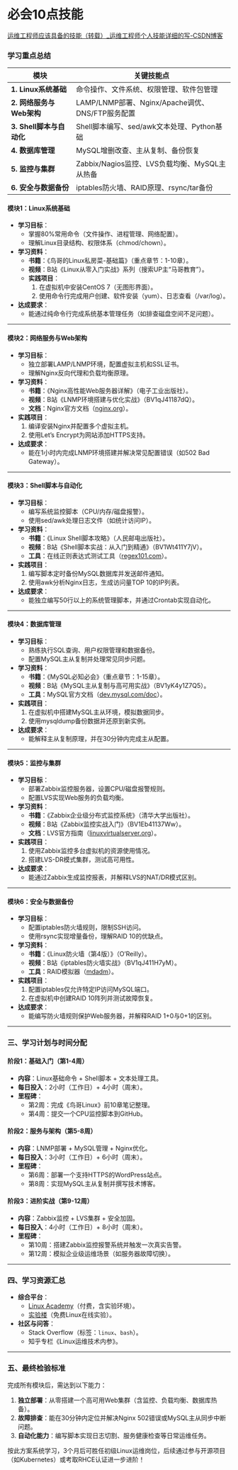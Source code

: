 # 必会10点技能

[运维工程师应该具备的技能（转载）_运维工程师个人技能详细的写-CSDN博客](https://blog.csdn.net/vmware_peng/article/details/72868737)

### 学习重点总结

| **模块**                 | **关键技能点**                                   |
| ------------------------ | ------------------------------------------------ |
| **1. Linux系统基础**     | 命令操作、文件系统、权限管理、软件包管理         |
| **2. 网络服务与Web架构** | LAMP/LNMP部署、Nginx/Apache调优、DNS/FTP服务配置 |
| **3. Shell脚本与自动化** | Shell脚本编写、sed/awk文本处理、Python基础       |
| **4. 数据库管理**        | MySQL增删改查、主从复制、备份恢复                |
| **5. 监控与集群**        | Zabbix/Nagios监控、LVS负载均衡、MySQL主从热备    |
| **6. 安全与数据备份**    | iptables防火墙、RAID原理、rsync/tar备份          |

#### **模块1：Linux系统基础**
- **学习目标**：  
  - 掌握80%常用命令（文件操作、进程管理、网络配置）。  
  - 理解Linux目录结构、权限体系（chmod/chown）。  
- **学习资料**：  
  - **书籍**：《鸟哥的Linux私房菜-基础篇》（重点章节：1-10章）。  
  - **视频**：B站《Linux从零入门实战》系列（搜索UP主“马哥教育”）。  
  - **实践项目**：  
    1. 在虚拟机中安装CentOS 7（无图形界面）。  
    2. 使用命令行完成用户创建、软件安装（yum）、日志查看（/var/log）。  
- **达成要求**：  
  - 能通过纯命令行完成系统基本管理任务（如排查磁盘空间不足问题）。

---

#### **模块2：网络服务与Web架构**
- **学习目标**：  
  - 独立部署LAMP/LNMP环境，配置虚拟主机和SSL证书。  
  - 理解Nginx反向代理和负载均衡原理。  
- **学习资料**：  
  - **书籍**：《Nginx高性能Web服务器详解》（电子工业出版社）。  
  - **视频**：B站《LNMP环境搭建与优化实战》（BV1qJ41187dQ）。  
  - **文档**：Nginx官方文档（[nginx.org](https://nginx.org/en/docs/)）。  
- **实践项目**：  
  1. 编译安装Nginx并配置多个虚拟主机。  
  2. 使用Let’s Encrypt为网站添加HTTPS支持。  
- **达成要求**：  
  - 能在1小时内完成LNMP环境搭建并解决常见配置错误（如502 Bad Gateway）。

---

#### **模块3：Shell脚本与自动化**
- **学习目标**：  
  - 编写系统监控脚本（CPU/内存/磁盘报警）。  
  - 使用sed/awk处理日志文件（如统计访问IP）。  
- **学习资料**：  
  - **书籍**：《Linux Shell脚本攻略》（人民邮电出版社）。  
  - **视频**：B站《Shell脚本实战：从入门到精通》（BV1Wt411Y7jV）。  
  - **工具**：在线正则表达式测试工具（[regex101.com](https://regex101.com/)）。  
- **实践项目**：  
  1. 编写脚本定时备份MySQL数据库并发送邮件通知。  
  2. 使用awk分析Nginx日志，生成访问量TOP 10的IP列表。  
- **达成要求**：  
  - 能独立编写50行以上的系统管理脚本，并通过Crontab实现自动化。

---

#### **模块4：数据库管理**
- **学习目标**：  
  - 熟练执行SQL查询、用户权限管理和数据备份。  
  - 配置MySQL主从复制并处理常见同步问题。  
- **学习资料**：  
  - **书籍**：《MySQL必知必会》（重点章节：1-15章）。  
  - **视频**：B站《MySQL主从复制与高可用实战》（BV1yK4y1Z7Q5）。  
  - **工具**：MySQL官方文档（[dev.mysql.com/doc](https://dev.mysql.com/doc/)）。  
- **实践项目**：  
  1. 在虚拟机中搭建MySQL主从环境，模拟数据同步。  
  2. 使用mysqldump备份数据并还原到新实例。  
- **达成要求**：  
  - 能解释主从复制原理，并在30分钟内完成主从配置。

---

#### **模块5：监控与集群**
- **学习目标**：  
  - 部署Zabbix监控服务器，设置CPU/磁盘报警规则。  
  - 配置LVS实现Web服务的负载均衡。  
- **学习资料**：  
  - **书籍**：《Zabbix企业级分布式监控系统》（清华大学出版社）。  
  - **视频**：B站《Zabbix监控实战入门》（BV1Eb41137Ww）。  
  - **文档**：LVS官方指南（[linuxvirtualserver.org](http://www.linuxvirtualserver.org/docs/)）。  
- **实践项目**：  
  1. 使用Zabbix监控多台虚拟机的资源使用情况。  
  2. 搭建LVS-DR模式集群，测试高可用性。  
- **达成要求**：  
  - 能通过Zabbix生成监控报表，并解释LVS的NAT/DR模式区别。

---

#### **模块6：安全与数据备份**
- **学习目标**：  
  - 配置iptables防火墙规则，限制SSH访问。  
  - 使用rsync实现增量备份，理解RAID 10的优缺点。  
- **学习资料**：  
  - **书籍**：《Linux防火墙（第4版）》（O’Reilly）。  
  - **视频**：B站《iptables防火墙实战》（BV1qJ411H7yM）。  
  - **工具**：RAID模拟器（[mdadm](https://wiki.archlinux.org/title/RAID)）。  
- **实践项目**：  
  1. 配置iptables仅允许特定IP访问MySQL端口。  
  2. 在虚拟机中创建RAID 10阵列并测试故障恢复。  
- **达成要求**：  
  - 能编写防火墙规则保护Web服务器，并解释RAID 1+0与0+1的区别。

---

### **三、学习计划与时间分配**
#### **阶段1：基础入门（第1-4周）**
- **内容**：Linux基础命令 + Shell脚本 + 文本处理工具。  
- **每日投入**：2小时（工作日）+ 4小时（周末）。  
- **里程碑**：  
  - 第2周：完成《鸟哥Linux》前10章笔记整理。  
  - 第4周：提交一个CPU监控脚本到GitHub。

#### **阶段2：服务与架构（第5-8周）**
- **内容**：LNMP部署 + MySQL管理 + Nginx优化。  
- **每日投入**：3小时（工作日）+ 6小时（周末）。  
- **里程碑**：  
  - 第6周：部署一个支持HTTPS的WordPress站点。  
  - 第8周：实现MySQL主从复制并撰写技术博客。

#### **阶段3：进阶实战（第9-12周）**
- **内容**：Zabbix监控 + LVS集群 + 安全加固。  
- **每日投入**：4小时（工作日）+ 8小时（周末）。  
- **里程碑**：  
  - 第10周：搭建Zabbix监控报警系统并触发一次真实告警。  
  - 第12周：模拟企业级运维场景（如服务器故障切换）。

---

### **四、学习资源汇总**
- **综合平台**：  
  - [Linux Academy](https://linuxacademy.org/)（付费，含实验环境）。  
  - [实验楼](https://www.lanqiao.cn/)（免费Linux在线实验）。  
- **社区与问答**：  
  - Stack Overflow（标签：`linux`、`bash`）。  
  - 知乎专栏《Linux运维技术内参》。  

---

### **五、最终检验标准**
完成所有模块后，需达到以下能力：  
1. **独立部署**：从零搭建一个高可用Web集群（含监控、负载均衡、数据库热备）。  
2. **故障排查**：能在30分钟内定位并解决Nginx 502错误或MySQL主从同步中断问题。  
3. **自动化能力**：编写脚本实现日志切割、服务健康检查等日常运维任务。  

按此方案系统学习，3个月后可胜任初级Linux运维岗位，后续通过参与开源项目（如Kubernetes）或考取RHCE认证进一步进阶！













